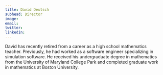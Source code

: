```yaml
---
title: David Deutsch
subhead: Director
image:
email:
twitter:
linkedin:
---
```


David has recently retired from a career as a high school mathematics teacher. Previously, he had worked as a software engineer specializing in simulation software.  He received his undergraduate degree in mathematics from the University of Maryland College Park and completed graduate work in mathematics at Boston University.

